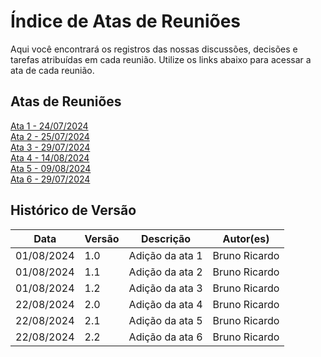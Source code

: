 # Índice de Atas de Reuniões

Aqui você encontrará os registros das nossas discussões, decisões e tarefas atribuídas em cada reunião. Utilize os links abaixo para acessar a ata de cada reunião.

## Atas de Reuniões

[Ata 1 - 24/07/2024](ata1.md)<br>
[Ata 2 - 25/07/2024](ata2.md)<br>
[Ata 3 - 29/07/2024](ata3.md)<br>
[Ata 4 - 14/08/2024](ata4.md)<br>
[Ata 5 - 09/08/2024](ata5.md)<br>
[Ata 6 - 29/07/2024](ata6.md)<br>
<!-- - [Ata - DD/MM/AAAA](atas/atax.md) -->

## Histórico de Versão

| Data | Versão | Descrição | Autor(es) |
| ---- | ------ | --------- | --------- |
| 01/08/2024 | 1.0 | Adição da ata 1  | Bruno Ricardo |
| 01/08/2024 | 1.1 | Adição da ata 2 | Bruno Ricardo |
| 01/08/2024 | 1.2 | Adição da ata 3 | Bruno Ricardo |
| 22/08/2024 | 2.0 | Adição da ata 4  | Bruno Ricardo |
| 22/08/2024 | 2.1 | Adição da ata 5 | Bruno Ricardo |
| 22/08/2024 | 2.2 | Adição da ata 6 | Bruno Ricardo |
